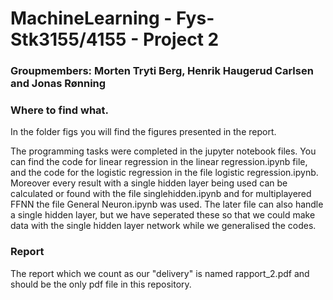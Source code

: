 # MachineLearning - Fys-Stk3155/4155 - Project 2

### Groupmembers: Morten Tryti Berg, Henrik Haugerud Carlsen and Jonas Rønning


### Where to find what.
In the folder figs you will find the figures presented in the report. 

The programming tasks were completed in the jupyter notebook files. You can find the code for linear regression in the linear regression.ipynb file, and the code for the logistic regression in the file logistic regression.ipynb. Moreover every result with a single hidden layer being used can be calculated or found with the file singlehidden.ipynb and for multiplayered FFNN the file General Neuron.ipynb was used. The later file can also handle a single hidden layer, but we have seperated these so that we could make data with the single hidden layer network while we generalised the codes. 



### Report
The report which we count as our "delivery" is named rapport_2.pdf and should be the only pdf file in this repository.
